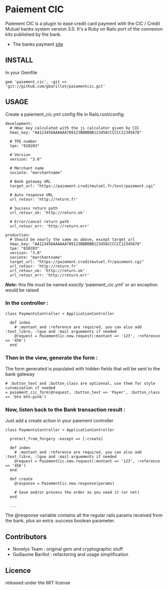 # Paiement CIC

Paiement CIC is a plugin to ease credit card payment with the CIC / Crédit Mutuel banks system version 3.0.
It's a Ruby on Rails port of the connexion kits published by the bank.

* The banks payment [site](http://www.cmcicpaiement.fr)


## INSTALL

In your Gemfile

    gem 'paiement_cic', :git => 'git://github.com/gbarillot/paiementcic.git'

## USAGE

Create a paiement_cic.yml config file in Rails.root/config:

    development:
      # Hmac key calculated with the js calculator given by CIC
      hmac_key: "AA123456AAAAAA789123BBBBBB123456CCCCCC12345678"

      # TPE number
      tpe: "010203"

      # Version
      version: "3.0"

      # Merchant name
      societe: "marchantname"

      # Bank gateway URL
      target_url: "https://paiement.creditmutuel.fr/test/paiement.cgi"

      # Auto response URL
      url_retour: 'http://return.fr'

      # Success return path
      url_retour_ok: 'http://return.ok'

      # Error/cancel return path
      url_retour_err: 'http://return.err'

    production:
      # Should be nearly the same as above, except target_url
      hmac_key: "AA123456AAAAAA789123BBBBBB123456CCCCCC12345678"
      tpe: "010203"
      version: "3.0"
      societe: "marchantname"
      target_url: "https://paiement.creditmutuel.fr/paiement.cgi"
      url_retour: 'http://return.fr'
      url_retour_ok: 'http://return.ok'
      url_retour_err: 'http://return.err'

***Note:*** this file _must_ be named _exactly_ 'paiement_cic.yml' or an exception would be raised

### In the controller :

    class PaymentsController < ApplicationController

      def index
        # :montant and :reference are required, you can also add :text_libre, :lgue and :mail arguements if needed
        @request = PaiementCic.new.request(:montant => '123', :reference => '456')
      end

### Then in the view, generate the form :

  The form generated is populated with hidden fields that will be sent to the bank gateway

    # :button_text and :button_class are optionnal, use them for style cutomization if needed
    = paiement_cic_form(@request, :button_text => 'Payer', :button_class => 'btn btn-pink')

### Now, listen back to the Bank transaction result :

  Just add a create action in your paiement controller

    class PaymentsController < ApplicationController

      protect_from_forgery :except => [:create]

      def index
        # :montant and :reference are required, you can also add :text_libre, :lgue and :mail arguements if needed
        @request = PaiementCic.new.request(:montant => '123', :reference => '456')
      end

      def create
        @response = PaiementCic.new.response(params)

        # Save and/or process the order as you need it (or not)
      end

      ...

  The @response variable contains all the regular rails params received from the bank, plus an extra :success boolean parameter.


## Contributors
* Novelys Team : original gem and cryptographic stuff
* Guillaume Barillot : refactoring and usage simplification

## Licence
released under the MIT license
